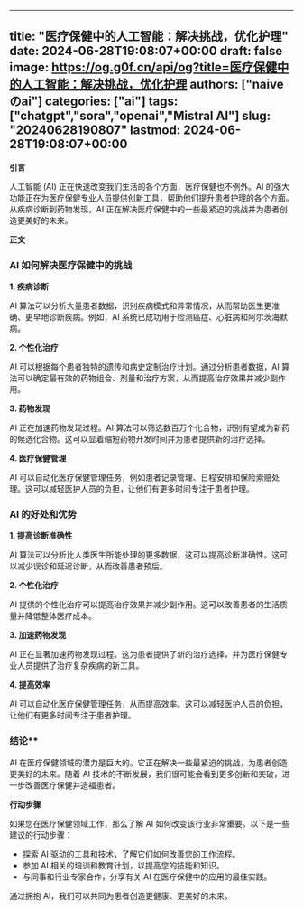
---
title: "医疗保健中的人工智能：解决挑战，优化护理"
date: 2024-06-28T19:08:07+00:00
draft: false
image: https://og.g0f.cn/api/og?title=医疗保健中的人工智能：解决挑战，优化护理
authors: ["naiveのai"]
categories: ["ai"]
tags: ["chatgpt","sora","openai","Mistral AI"]
slug: "20240628190807"
lastmod: 2024-06-28T19:08:07+00:00
---
**引言**

人工智能 (AI) 正在快速改变我们生活的各个方面，医疗保健也不例外。AI 的强大功能正在为医疗保健专业人员提供创新工具，帮助他们提升患者护理的各个方面。从疾病诊断到药物发现，AI 正在解决医疗保健中的一些最紧迫的挑战并为患者创造更美好的未来。

**正文**

### AI 如何解决医疗保健中的挑战

**1. 疾病诊断**

AI 算法可以分析大量患者数据，识别疾病模式和异常情况，从而帮助医生更准确、更早地诊断疾病。例如，AI 系统已成功用于检测癌症、心脏病和阿尔茨海默病。

**2. 个性化治疗**

AI 可以根据每个患者独特的遗传和病史定制治疗计划。通过分析患者数据，AI 算法可以确定最有效的药物组合、剂量和治疗方案，从而提高治疗效果并减少副作用。

**3. 药物发现**

AI 正在加速药物发现过程。AI 算法可以筛选数百万个化合物，识别有望成为新药的候选化合物。这可以显着缩短药物开发时间并为患者提供新的治疗选择。

**4. 医疗保健管理**

AI 可以自动化医疗保健管理任务，例如患者记录管理、日程安排和保险索赔处理。这可以减轻医护人员的负担，让他们有更多时间专注于患者护理。

### AI 的好处和优势

**1. 提高诊断准确性**

AI 算法可以分析比人类医生所能处理的更多数据，这可以提高诊断准确性。这可以减少误诊和延迟诊断，从而改善患者预后。

**2. 个性化治疗**

AI 提供的个性化治疗可以提高治疗效果并减少副作用。这可以改善患者的生活质量并降低整体医疗成本。

**3. 加速药物发现**

AI 正在显著加速药物发现过程。这为患者提供了新的治疗选择，并为医疗保健专业人员提供了治疗复杂疾病的新工具。

**4. 提高效率**

AI 可以自动化医疗保健管理任务，从而提高效率。这可以减轻医护人员的负担，让他们有更多时间专注于患者护理。

### 结论**

AI 在医疗保健领域的潜力是巨大的。它正在解决一些最紧迫的挑战，为患者创造更美好的未来。随着 AI 技术的不断发展，我们很可能会看到更多创新和突破，进一步改善医疗保健并造福患者。

**行动步骤**

如果您在医疗保健领域工作，那么了解 AI 如何改变该行业非常重要。以下是一些建议的行动步骤：

* 探索 AI 驱动的工具和技术，了解它们如何改善您的工作流程。
* 参加 AI 相关的培训和教育计划，以提高您的技能和知识。
* 与同事和行业专家合作，分享有关 AI 在医疗保健中的应用的最佳实践。

通过拥抱 AI，我们可以共同为患者创造更健康、更美好的未来。